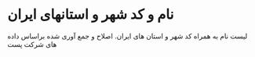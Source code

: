 # نام و کد شهر و استانهای ایران

لیست نام به همراه کد شهر و استان های ایران.
اصلاح و جمع آوری شده براساس داده های شرکت پست

